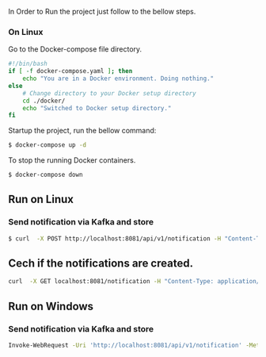 In Order to Run the project just follow to the bellow steps.

### On Linux
Go to the Docker-compose file directory.
```bash
#!/bin/bash
if [ -f docker-compose.yaml ]; then
    echo "You are in a Docker environment. Doing nothing."
else
    # Change directory to your Docker setup directory
    cd ./docker/
    echo "Switched to Docker setup directory."
fi
```

Startup the project, run the bellow command:
```bash
$ docker-compose up -d
```

To stop the running Docker containers.
```bash
$ docker-compose down
```

## Run on Linux
### Send notification via Kafka and store
```bash
$ curl  -X POST http://localhost:8081/api/v1/notification -H "Content-Type: application/json" -d "{\"description\":\"I am notification\"}'"
```

## Cech if the notifications are created.
```bash
curl  -X GET localhost:8081/notification -H "Content-Type: application/json"
```


## Run on Windows
### Send notification via Kafka and store
```bash
Invoke-WebRequest -Uri 'http://localhost:8081/api/v1/notification' -Method POST -Headers @{'Content-Type'='application/json'} -Body '{"description":"I am notification"}'
```

